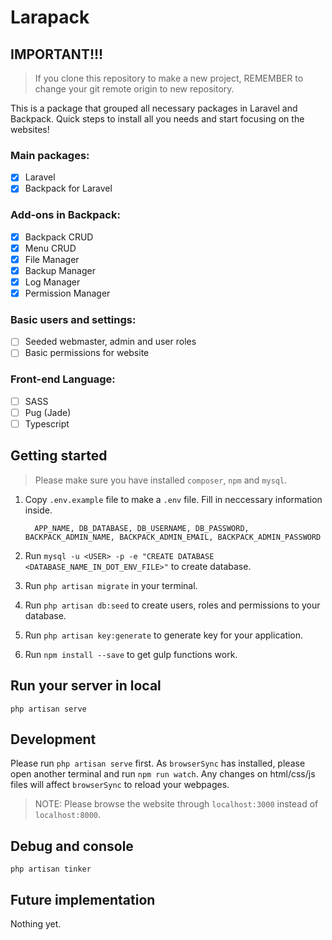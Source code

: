 # Larapack

## IMPORTANT!!!
> If you clone this repository to make a new project, REMEMBER to change your git remote origin to new repository.

This is a package that grouped all necessary packages in Laravel and Backpack. Quick steps to install all you needs and start focusing on the websites!

### Main packages:
- [x] Laravel
- [x] Backpack for Laravel

### Add-ons in Backpack:
- [x] Backpack CRUD
- [x] Menu CRUD
- [x] File Manager
- [x] Backup Manager
- [x] Log Manager
- [x] Permission Manager

### Basic users and settings:

- [ ] Seeded webmaster, admin and user roles
- [ ] Basic permissions for website

### Front-end Language:

- [ ] SASS
- [ ] Pug (Jade)
- [ ] Typescript

## Getting started

> Please make sure you have installed `composer`, `npm` and `mysql`.

1. Copy `.env.example` file to make a `.env` file. Fill in neccessary information inside.

    ```
      APP_NAME, DB_DATABASE, DB_USERNAME, DB_PASSWORD, BACKPACK_ADMIN_NAME, BACKPACK_ADMIN_EMAIL, BACKPACK_ADMIN_PASSWORD
    ```
2. Run `mysql -u <USER> -p -e "CREATE DATABASE <DATABASE_NAME_IN_DOT_ENV_FILE>"` to create database.
3. Run `php artisan migrate` in your terminal.
4. Run `php artisan db:seed` to create users, roles and permissions to your database.
5. Run `php artisan key:generate` to generate key for your application.
6. Run `npm install --save` to get gulp functions work.

## Run your server in local

`php artisan serve`

## Development

Please run `php artisan serve` first. As `browserSync` has installed, please open another terminal and run `npm run watch`.
Any changes on html/css/js files will affect `browserSync` to reload your webpages.

> NOTE: Please browse the website through `localhost:3000` instead of `localhost:8000`.

## Debug and console

`php artisan tinker`

## Future implementation

Nothing yet.
